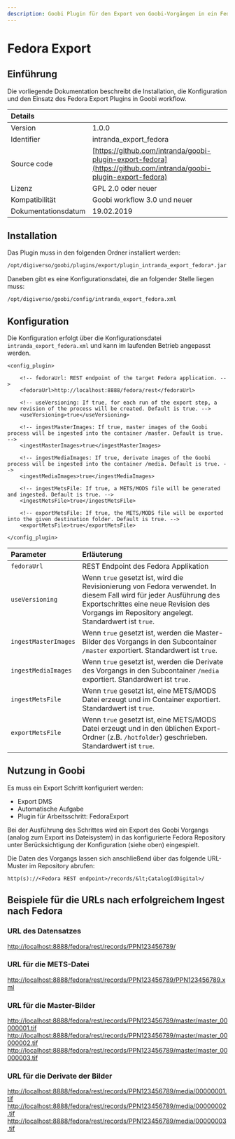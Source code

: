 ```yaml
---
description: Goobi Plugin für den Export von Goobi-Vorgängen in ein Fedora Repository
---
```


# Fedora Export

## Einführung

Die vorliegende Dokumentation beschreibt die Installation, die Konfiguration und den Einsatz des Fedora Export Plugins in Goobi workflow.

| Details |  |
| :--- | :--- |
| Version | 1.0.0 |
| Identifier | intranda\_export\_fedora |
| Source code | [https://github.com/intranda/goobi-plugin-export-fedora](https://github.com/intranda/goobi-plugin-export-fedora) |
| Lizenz | GPL 2.0 oder neuer |
| Kompatibilität | Goobi workflow 3.0 und neuer |
| Dokumentationsdatum | 19.02.2019 |

## Installation

Das Plugin muss in den folgenden Ordner installiert werden:

```bash
/opt/digiverso/goobi/plugins/export/plugin_intranda_export_fedora*.jar
```

Daneben gibt es eine Konfigurationsdatei, die an folgender Stelle liegen muss:

```bash
/opt/digiverso/goobi/config/intranda_export_fedora.xml
```

## Konfiguration

Die Konfiguration erfolgt über die Konfigurationsdatei `intranda_export_fedora.xml` und kann im laufenden Betrieb angepasst werden.

```markup
<config_plugin>

    <!-- fedoraUrl: REST endpoint of the target Fedora application. -->
    <fedoraUrl>http://localhost:8888/fedora/rest</fedoraUrl>

    <!-- useVersioning: If true, for each run of the export step, a new revision of the process will be created. Default is true. -->
    <useVersioning>true</useVersioning>

    <!-- ingestMasterImages: If true, master images of the Goobi process will be ingested into the container /master. Default is true. -->
    <ingestMasterImages>true</ingestMasterImages>

    <!-- ingestMediaImages: If true, derivate images of the Goobi process will be ingested into the container /media. Default is true. -->
    <ingestMediaImages>true</ingestMediaImages>

    <!-- ingestMetsFile: If true, a METS/MODS file will be generated and ingested. Default is true. -->
    <ingestMetsFile>true</ingestMetsFile>

    <!-- exportMetsFile: If true, the METS/MODS file will be exported into the given destination folder. Default is true. -->
    <exportMetsFile>true</exportMetsFile>

</config_plugin>
```

| Parameter | Erläuterung |
| :--- | :--- |
| `fedoraUrl` | REST Endpoint des Fedora Applikation |
| `useVersioning` | Wenn `true` gesetzt ist, wird die Revisionierung von Fedora verwendet. In diesem Fall wird für jeder Ausführung des Exportschrittes eine neue Revision des Vorgangs im Repository angelegt. Standardwert ist `true`. |
| `ingestMasterImages` | Wenn `true` gesetzt ist, werden die Master-Bilder des Vorgangs in den Subcontainer `/master` exportiert. Standardwert ist `true`. |
| `ingestMediaImages` | Wenn `true` gesetzt ist, werden die Derivate des Vorgangs in den Subcontainer `/media` exportiert. Standardwert ist `true`. |
| `ingestMetsFile` | Wenn `true` gesetzt ist, eine METS/MODS Datei erzeugt und im Container exportiert. Standardwert ist `true`. |
| `exportMetsFile` | Wenn `true` gesetzt ist, eine METS/MODS Datei erzeugt und in den üblichen Export-Ordner \(z.B. `/hotfolder`\) geschrieben. Standardwert ist `true`. |

## Nutzung in Goobi

Es muss ein Export Schritt konfiguriert werden:

* Export DMS
* Automatische Aufgabe
* Plugin für Arbeitsschritt: FedoraExport

Bei der Ausführung des Schrittes wird ein Export des Goobi Vorgangs \(analog zum Export ins Dateisystem\) in das konfigurierte Fedora Repository unter Berücksichtigung der Konfiguration \(siehe oben\) eingespielt.

Die Daten des Vorgangs lassen sich anschließend über das folgende URL-Muster im Repository abrufen:

```text
http(s)://<Fedora REST endpoint>/records/&lt;CatalogIdDigital>/
```

## Beispiele für die URLs nach erfolgreichem Ingest nach Fedora

### URL des Datensatzes

[http://localhost:8888/fedora/rest/records/PPN123456789/](http://localhost:8888/fedora/rest/records/PPN123456789/)

### URL für die METS-Datei

[http://localhost:8888/fedora/rest/records/PPN123456789/PPN123456789.xml](http://localhost:8888/fedora/rest/records/PPN123456789/PPN123456789.xml)

### URL für die Master-Bilder

[http://localhost:8888/fedora/rest/records/PPN123456789/master/master\_00000001.tif](http://localhost:8888/fedora/rest/records/PPN123456789/master/master_00000001.tif) [http://localhost:8888/fedora/rest/records/PPN123456789/master/master\_00000002.tif](http://localhost:8888/fedora/rest/records/PPN123456789/master/master_00000002.tif) [http://localhost:8888/fedora/rest/records/PPN123456789/master/master\_00000003.tif](http://localhost:8888/fedora/rest/records/PPN123456789/master/master_00000003.tif)

### URL für die Derivate der Bilder

[http://localhost:8888/fedora/rest/records/PPN123456789/media/00000001.tif](http://localhost:8888/fedora/rest/records/PPN123456789/media/00000001.tif) [http://localhost:8888/fedora/rest/records/PPN123456789/media/00000002.tif](http://localhost:8888/fedora/rest/records/PPN123456789/media/00000002.tif) [http://localhost:8888/fedora/rest/records/PPN123456789/media/00000003.tif](http://localhost:8888/fedora/rest/records/PPN123456789/media/00000003.tif)

